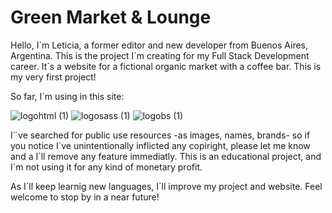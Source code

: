 # Green Market & Lounge

Hello, I´m Leticia, a former editor and new developer from Buenos Aires, Argentina.
This is the project I´m creating for my Full Stack Development career.
It´s a website for a fictional organic market with a coffee bar. This is my very first project!

So far, I´m using in this site:


![logohtml (1)](https://user-images.githubusercontent.com/95722393/145923674-15a8283e-7fcb-4c85-9c4d-6e59a60def92.png)  ![logosass (1)](https://user-images.githubusercontent.com/95722393/145923470-f0192ff2-2287-40c5-888b-255873510192.png)  ![logobs (1)](https://user-images.githubusercontent.com/95722393/145924103-f3f9f423-b67f-4e4c-b885-6c79faadf1a5.png)

I¨ve searched for public use resources -as images, names, brands- so if you notice I´ve unintentionally inflicted any copiright, please let me know and a I´ll remove any feature immediatly. 
This is an educational project, and I´m not using it for any kind of monetary profit.

As I´ll keep learnig new languages, I´ll improve my project and website. Feel welcome to stop by in a near future!




